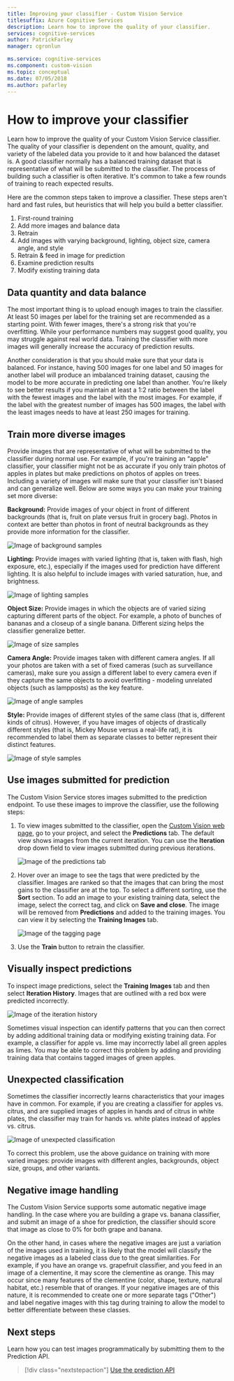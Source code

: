 ```yaml
---
title: Improving your classifier - Custom Vision Service
titlesuffix: Azure Cognitive Services
description: Learn how to improve the quality of your classifier.
services: cognitive-services
author: PatrickFarley
manager: cgronlun

ms.service: cognitive-services
ms.component: custom-vision
ms.topic: conceptual
ms.date: 07/05/2018
ms.author: pafarley
---
```


# How to improve your classifier

Learn how to improve the quality of your Custom Vision Service classifier. The quality of your classifier is dependent on the amount, quality, and variety of the labeled data you provide to it and how balanced the dataset is. A good classifier normally has a balanced training dataset that is representative of what will be submitted to the classifier. The process of building such a classifier is often iterative. It's common to take a few rounds of training to reach expected results.

Here are the common steps taken to improve a classifier. These steps aren't hard and fast rules, but heuristics that will help you build a better classifier.

1. First-round training
1. Add more images and balance data
1. Retrain
1. Add images with varying background, lighting, object size, camera angle, and style
1. Retrain & feed in image for prediction
1. Examine prediction results
1. Modify existing training data

## Data quantity and data balance

The most important thing is to upload enough images to train the classifier. At least 50 images per label for the training set are recommended as a starting point. With fewer images, there's a strong risk that you're overfitting. While your performance numbers may suggest good quality, you may struggle against real world data. Training the classifier with more images will generally increase the accuracy of prediction results.

Another consideration is that you should make sure that your data is balanced. For instance, having 500 images for one label and 50 images for another label will produce an imbalanced training dataset, causing the model to be more accurate in predicting one label than another. You're likely to see better results if you maintain at least a 1:2 ratio between the label with the fewest images and the label with the most images. For example, if the label with the greatest number of images has 500 images, the label with the least images needs to have at least 250 images for training.

## Train more diverse images

Provide images that are representative of what will be submitted to the classifier during normal use. For example, if you're training an “apple” classifier, your classifier might not be as accurate if you only train photos of apples in plates but make predictions on photos of apples on trees. Including a variety of images will make sure that your classifier isn't biased and can generalize well. Below are some ways you can make your training set more diverse:

__Background:__ Provide images of your object in front of different backgrounds (that is, fruit on plate versus fruit in grocery bag). Photos in context are better than photos in front of neutral backgrounds as they provide more information for the classifier.

![Image of background samples](./media/getting-started-improving-your-classifier/background.png)

__Lighting:__ Provide images with varied lighting (that is, taken with flash, high exposure, etc.), especially if the images used for prediction have different lighting. It is also helpful to include images with varied saturation, hue, and brightness.

![Image of lighting samples](./media/getting-started-improving-your-classifier/lighting.png)

__Object Size:__ Provide images in which the objects are of varied sizing capturing different parts of the object. For example, a photo of bunches of bananas and a closeup of a single banana. Different sizing helps the classifier generalize better.

![Image of size samples](./media/getting-started-improving-your-classifier/size.png)

__Camera Angle:__ Provide images taken with different camera angles. If all your photos are taken with a set of fixed cameras (such as surveillance cameras), make sure you assign a different label to every camera even if they capture the same objects to avoid overfitting - modeling unrelated objects (such as lampposts) as the key feature.

![Image of angle samples](./media/getting-started-improving-your-classifier/angle.png)

__Style:__ Provide images of different styles of the same class (that is, different kinds of citrus). However, if you have images of objects of drastically different styles (that is, Mickey Mouse versus a real-life rat), it is recommended to label them as separate classes to better represent their distinct features.

![Image of style samples](./media/getting-started-improving-your-classifier/style.png)

## Use images submitted for prediction

The Custom Vision Service stores images submitted to the prediction endpoint. To use these images to improve the classifier, use the following steps:

1. To view images submitted to the classifier, open the [Custom Vision web page](https://customvision.ai), go to your project, and select the __Predictions__ tab. The default view shows images from the current iteration. You can use the __Iteration__ drop down field to view images submitted during previous iterations.

    ![Image of the predictions tab](./media/getting-started-improving-your-classifier/predictions.png)

2. Hover over an image to see the tags that were predicted by the classifier. Images are ranked so that the images that can bring the most gains to the classifier are at the top. To select a different sorting, use the __Sort__ section. To add an image to your existing training data, select the image, select the correct tag, and click on __Save and close__. The image will be removed from __Predictions__ and added to the training images. You can view it by selecting the __Training Images__ tab.

    ![Image of the tagging page](./media/getting-started-improving-your-classifier/tag.png)

3. Use the __Train__ button to retrain the classifier.

## Visually inspect predictions

To inspect image predictions, select the __Training Images__ tab and then select __Iteration History__. Images that are outlined with a red box were predicted incorrectly.

![Image of the iteration history](./media/getting-started-improving-your-classifier/iteration.png)

Sometimes visual inspection can identify patterns that you can then correct by adding additional training data or modifying existing training data. For example, a classifier for apple vs. lime may incorrectly label all green apples as limes. You may be able to correct this problem by adding and providing training data that contains tagged images of green apples.

## Unexpected classification

Sometimes the classifier incorrectly learns characteristics that your images have in common. For example, if you are creating a classifier for apples vs. citrus, and are supplied images of apples in hands and of citrus in white plates, the classifier may train for hands vs. white plates instead of apples vs. citrus.

![Image of unexpected classification](./media/getting-started-improving-your-classifier/unexpected.png)

To correct this problem, use the above guidance on training with more varied images: provide images with different angles, backgrounds, object size, groups, and other variants.

## Negative image handling

The Custom Vision Service supports some automatic negative image handling. In the case where you are building a grape vs. banana classifier, and submit an image of a shoe for prediction, the classifier should score that image as close to 0% for both grape and banana.

On the other hand, in cases where the negative images are just a variation of the images used in training, it is likely that the model will classify the negative images as a labeled class due to the great similarities. For example, if you have an orange vs. grapefruit classifier, and you feed in an image of a clementine, it may score the clementine as orange. This may occur since many features of the clementine (color, shape, texture, natural habitat, etc.) resemble that of oranges.  If your negative images are of this nature, it is recommended to create one or more separate tags ("Other") and label negative images with this tag during training to allow the model to better differentiate between these classes.

## Next steps

Learn how you can test images programmatically by submitting them to the Prediction API.

> [!div class="nextstepaction"]
[Use the prediction API](use-prediction-api.md)
